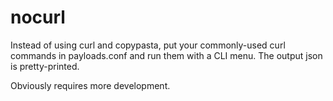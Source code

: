 nocurl
======

Instead of using curl and copypasta, put your commonly-used curl commands
in payloads.conf and run them with a CLI menu. The output json is pretty-printed.

Obviously requires more development.


